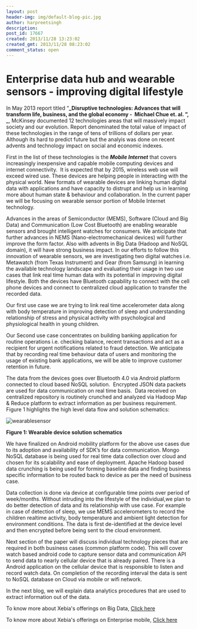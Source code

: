 ```yaml
---
layout: post
header-img: img/default-blog-pic.jpg
author: harpreetsingh
description: 
post_id: 17667
created: 2013/11/28 13:23:02
created_gmt: 2013/11/28 08:23:02
comment_status: open
---
```


# Enterprise data hub and wearable sensors - improving digital lifestyle

In May 2013 report titled “**_Disruptive technologies: Advances that will transform life, business, and the global economy -  Michael Chue et. al. ”, _**, McKinsey documented 12 technologies areas that will massively impact society and our evolution. Report denominated the total value of impact of these technologies in the range of tens of trillions of dollars per year. Although its hard to predict future but the analyis was done on recent advents and technology impact on social and economic indexes.

First in the list of these technologies is the **_Mobile Internet_** that covers increasingly inexpensive and capable mobile computing devices and internet connectivity.  It is expected that by 2015, wireless web use will exceed wired use. These devices are helping people in interacting with the physical world. New formats of wearable devices are linking human digital data with applications and have capacity to distrupt and help us in learning more about human state & behaviour and collaboration. In the current paper we will be focusing on wearable sensor portion of Mobile Internet technology.

Advances in the areas of Semiconductor (MEMS), Software (Cloud and Big Data) and Communication (Low Cost Bluetooth) are enabling wearable sensors and brought intelligent watches for consumers. We anticipate that further advances in NEMS (Nano-electromechanical devices) will further improve the form factor. Also with advents in Big Data (Hadoop and NoSQL domain), it will have strong business impact. In our efforts to follow this innovation of wearable sensors, we are investigating two digital watches i.e. Metawatch (from Texas Instrument) and Gear (from Samsung) in learning the available technology landscape and evaluating their usage in two use cases that link real time human data with its potential in improving digital lifestyle. Both the devices have Bluetooth capability to connect with the cell phone devices and connect to centralized cloud application to transfer the recorded data.

Our first use case we are trying to link real time accelerometer data along with body temperature in improving detection of sleep and understanding relationship of stress and physical activity with psychological and physiological health in young children.

Our Second use case concentrates on building banking application for routine operations i.e. checking balance, recent transactions and act as a recipient for urgent notifications related to fraud detection. We anticipate that by recording real time behaviour data of users and monitoring the usage of existing bank applications, we will be able to improve customer retention in future.

The data from the devices goes over Bluetooth 4.0 via Android platform connected to cloud based NoSQL solution.  Encrypted JSON data packets are used for data communication on real time basis.  Data received on centralized repository is routinely crunched and analyzed via Hadoop Map & Reduce platform to extract information as per business requirement. Figure 1 highlights the high level data flow and solution schematics:

![wearablesensor][1]

**Figure 1: Wearable device solution schematics**

We have finalized on Android mobility platform for the above use cases due to its adoption and availability of SDK’s for data communication. Mongo NoSQL database is being used for real time data collection over cloud and chosen for its scalability and ease of deployment. Apache Hadoop based data crunching is being used for forming baseline data and finding business specific information to be routed back to device as per the need of business case.

Data collection is done via device at configurable time points over period of week/months. Without intruding into the lifestyle of the individual,we plan to do better detection of data and its relationship with use case. For example in case of detection of sleep, we use MEMS accelerometers to record the children realtime activity, body temperature and ambient light detection for environment conditions. The data is first de-identified at the device level and then encrypted before being sent to the cloud environment.

Next section of the paper will discuss individual technology pieces that are required in both business cases (common platform code). This will cover watch based android code to capture sensor data and communication API to send data to nearly cellular device that is already paired. There is a Android application on the cellular device that is responsible to listen and record watch data. On completion of the recording interval the data is sent to NoSQL database on Cloud via mobile or wifi network.

In the next blog, we will explain data analytics procedures that are used to extract information out of the data.

To know more about Xebia's offerings on Big Data, [Click here][2]

To know more about Xebia's offerings on Enterprise mobile, [Click here][3]

   [1]: http://xebee.xebia.in/wp-content/uploads/2013/11/wearablesensor-1024x736.jpg
   [2]: http://www.xebia.in/big-data.html
   [3]: http://www.xebia.in/enterprise-mobile.html